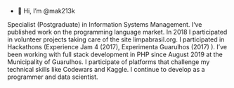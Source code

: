 - 👋 Hi, I’m @mak213k


Specialist (Postgraduate) in Information Systems Management. I‘ve published work on the programming language market. 
In 2018 I participated in volunteer projects taking care of the site limpabrasil.org. 
I participated in Hackathons (Experience Jam 4 (2017), Experimenta Guarulhos (2017) ). 
I’ve been working with full stack development in PHP since August 2019 at the Municipality of Guarulhos. 
I participate of platforms that challenge my technical skills like Codewars and Kaggle. 
I continue to develop as a programmer and data scientist.

